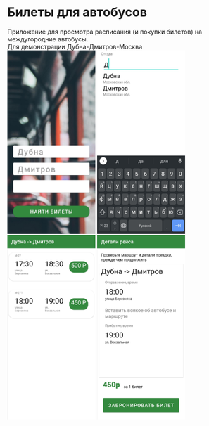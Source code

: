 # Билеты для автобусов
Приложение для просмотра расписания (и покупки билетов) на междугородние автобусы. <br>
Для демонстрации Дубна-Дмитров-Москва <br>
<img src="Screenshot_20220408_012046.jpg" alt="Главный экран" width="200"/>
<img src="Screenshot_20220408_012057.jpg" alt="Список городов" width="200"/>
<img src="Screenshot_20220408_012037.jpg" alt="Список маршрутов" width="200"/>
<img src="Screenshot_20220408_012025.jpg" alt="Детали маршрута" width="200"/>
